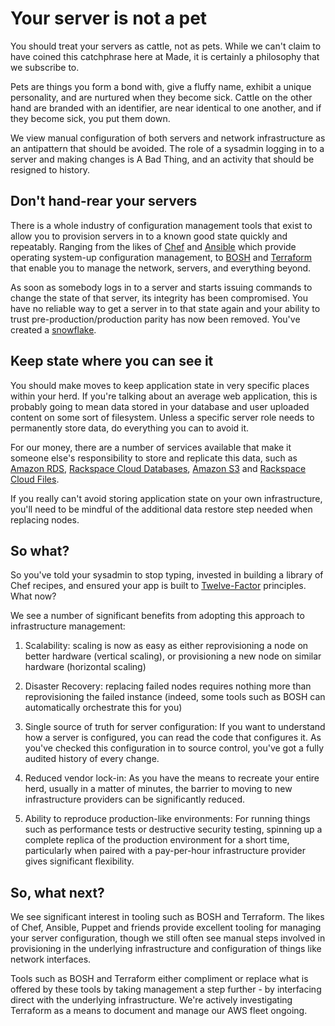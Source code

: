 Your server is not a pet
========================

You should treat your servers as cattle, not as pets. While we can't claim to have coined this catchphrase here at Made, it is certainly a philosophy that we subscribe to.

Pets are things you form a bond with, give a fluffy name, exhibit a unique personality, and are nurtured when they become sick. Cattle on the other hand are branded with an identifier, are near identical to one another, and if they become sick, you put them down.

We view manual configuration of both servers and network infrastructure as an antipattern that should be avoided. The role of a sysadmin logging in to a server and making changes is A Bad Thing, and an activity that should be resigned to history.


Don't hand-rear your servers
----------------------------

There is a whole industry of configuration management tools that exist to allow you to provision servers in to a known good state quickly and repeatably. Ranging from the likes of [Chef](https://www.chef.io/) and [Ansible](http://www.ansible.com/home) which provide operating system-up configuration management, to [BOSH](https://github.com/cloudfoundry/bosh) and [Terraform](https://www.terraform.io/) that enable you to manage the network, servers, and everything beyond.

As soon as somebody logs in to a server and starts issuing commands to change the state of that server, its integrity has been compromised. You have no reliable way to get a server in to that state again and your ability to trust pre-production/production parity has now been removed. You've created a [snowflake](http://martinfowler.com/bliki/SnowflakeServer.html).


Keep state where you can see it
-------------------------------

You should make moves to keep application state in very specific places within your herd. If you're talking about an average web application, this is probably going to mean data stored in your database and user uploaded content on some sort of filesystem. Unless a specific server role needs to permanently store data, do everything you can to avoid it.

For our money, there are a number of services available that make it someone else's responsibility to store and replicate this data, such as [Amazon RDS](http://aws.amazon.com/rds/), [Rackspace Cloud Databases](http://www.rackspace.co.uk/cloud/databases), [Amazon S3](http://aws.amazon.com/s3/) and [Rackspace Cloud Files](http://www.rackspace.co.uk/cloud/files).

If you really can't avoid storing application state on your own infrastructure, you'll need to be mindful of the additional data restore step needed when replacing nodes.


So what?
--------

So you've told your sysadmin to stop typing, invested in building a library of Chef recipes, and ensured your app is built to [Twelve-Factor](http://12factor.net/) principles. What now?

We see a number of significant benefits from adopting this approach to infrastructure management:

1. Scalability: scaling is now as easy as either reprovisioning a node on better hardware (vertical scaling), or provisioning a new node on similar hardware (horizontal scaling)

2. Disaster Recovery: replacing failed nodes requires nothing more than reprovisioning the failed instance (indeed, some tools such as BOSH can automatically orchestrate this for you)

3. Single source of truth for server configuration: If you want to understand how a server is configured, you can read the code that configures it. As you've checked this configuration in to source control, you've got a fully audited history of every change.

4. Reduced vendor lock-in: As you have the means to recreate your entire herd, usually in a matter of minutes, the barrier to moving to new infrastructure providers can be significantly reduced.

5. Ability to reproduce production-like environments: For running things such as performance tests or destructive security testing, spinning up a complete replica of the production environment for a short time, particularly when paired with a pay-per-hour infrastructure provider gives significant flexibility.


So, what next?
--------------

We see significant interest in tooling such as BOSH and Terraform. The likes of Chef, Ansible, Puppet and friends provide excellent tooling for managing your server configuration, though we still often see manual steps involved in provisioning in the underlying infrastructure and configuration of things like network interfaces.

Tools such as BOSH and Terraform either compliment or replace what is offered by these tools by taking management a step further - by interfacing direct with the underlying infrastructure. We're actively investigating Terraform as a means to document and manage our AWS fleet ongoing.
